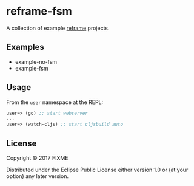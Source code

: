 # reframe-fsm

A collection of example [reframe]() projects.

## Examples

* example-no-fsm
* example-fsm

## Usage

From the `user` namespace at the REPL:

```clojure
user=> (go) ;; start webserver
...
user=> (watch-cljs) ;; start cljsbuild auto
```

## License

Copyright © 2017 FIXME

Distributed under the Eclipse Public License either version 1.0 or (at
your option) any later version.
